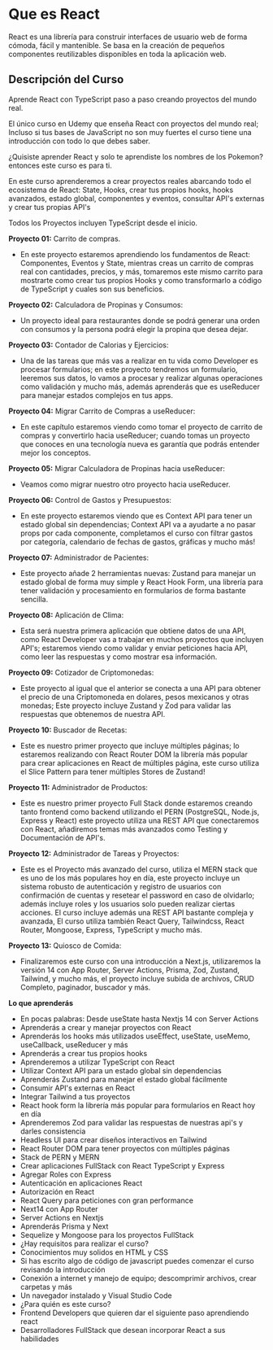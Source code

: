 # Que es React
React es una librería para construir interfaces de usuario web de forma cómoda, fácil y mantenible. Se basa en la creación de pequeños componentes reutilizables disponibles en toda la aplicación web.

## Descripción del Curso
Aprende React con TypeScript paso a paso creando proyectos del mundo real.

El único curso en Udemy que enseña React con proyectos del mundo real; Incluso si tus bases de JavaScript no son muy fuertes el curso tiene una introducción con todo lo que debes saber.

¿Quisiste aprender React y solo te aprendiste los nombres de los Pokemon? entonces este curso es para ti.

En este curso aprenderemos a crear proyectos reales abarcando todo el ecosistema de React: State, Hooks, crear tus propios hooks, hooks avanzados, estado global, componentes y eventos, consultar API's externas y crear tus propias API's

Todos los Proyectos incluyen TypeScript desde el inicio.

**Proyecto 01:** Carrito de compras.
- En este proyecto estaremos aprendiendo los fundamentos de React: Componentes, Eventos y State, mientras creas un carrito de compras real con cantidades, precios, y más, tomaremos este mismo carrito para mostrarte como crear tus propios Hooks y como transformarlo a código de TypeScript y cuales son sus beneficios.

**Proyecto 02:** Calculadora de Propinas y Consumos: 
- Un proyecto ideal para restaurantes donde se podrá generar una orden con consumos y la persona podrá elegir la propina que desea dejar.

**Proyecto 03:** Contador de Calorias y Ejercicios: 
- Una de las tareas que más vas a realizar en tu vida como Developer es procesar formularios; en este proyecto tendremos un formulario, leeremos sus datos, lo vamos a procesar y realizar algunas operaciones como validación y mucho más, además aprenderás que es useReducer para manejar estados complejos en tus apps.

**Proyecto 04:** Migrar Carrito de Compras a useReducer: 
- En este capítulo estaremos viendo como tomar el proyecto de carrito de compras y convertirlo hacia useReducer; cuando tomas un proyecto que conoces en una tecnología nueva es garantía que podrás entender mejor los conceptos.

**Proyecto 05:** Migrar Calculadora de Propinas hacia useReducer: 
- Veamos como migrar nuestro otro proyecto hacia useReducer.

**Proyecto 06:** Control de Gastos y Presupuestos: 
- En este proyecto estaremos viendo que es Context API para tener un estado global sin dependencias; Context API va a ayudarte a no pasar props por cada componente, completamos el curso con filtrar gastos por categoría, calendario de fechas de gastos, gráficas y mucho más!

**Proyecto 07:** Administrador de Pacientes: 
- Este proyecto añade 2 herramientas nuevas: Zustand para manejar un estado global de forma muy simple y React Hook Form, una librería para tener validación y procesamiento en formularios de forma bastante sencilla.

**Proyecto 08:** Aplicación de Clima: 
- Esta será nuestra primera aplicación que obtiene datos de una API, como React Developer vas a trabajar en muchos proyectos que incluyen API's; estaremos viendo como validar y enviar peticiones hacia API, como leer las respuestas y como mostrar esa información.

**Proyecto 09:** Cotizador de Criptomonedas: 
- Este proyecto al igual que el anterior se conecta a una API para obtener el precio de una Criptomoneda en dolares, pesos mexicanos y otras monedas; Este proyecto incluye Zustand y Zod para validar las respuestas que obtenemos de nuestra API.

**Proyecto 10:** Buscador de Recetas: 
- Este es nuestro primer proyecto que incluye múltiples páginas; lo estaremos realizando con React Router DOM la librería más popular para crear aplicaciones en React de múltiples página, este curso utiliza el Slice Pattern para tener múltiples Stores de Zustand!

**Proyecto 11:** Administrador de Productos: 
- Este es nuestro primer proyecto Full Stack donde estaremos creando tanto frontend como backend utilizando el PERN (PostgreSQL, Node.js, Express y React) este proyecto utiliza una REST API que conectaremos con React, añadiremos temas más avanzados como Testing y Documentación de API's.

**Proyecto 12:** Administrador de Tareas y Proyectos:  
- Este es el Proyecto más avanzado del curso, utiliza el MERN stack que es uno de los más populares hoy en día, este proyecto incluye un sistema robusto de autenticación y registro de usuarios con confirmación de cuentas y resetear el password en caso de olvidarlo; además incluye roles y los usuarios solo pueden realizar ciertas acciones. El curso incluye además una REST API bastante compleja y avanzada, El curso utiliza también React Query, Tailwindcss, React Router, Mongoose, Express, TypeScript y mucho más.

**Proyecto 13:** Quiosco de Comida: 
- Finalizaremos este curso con una introducción a Next.js, utilizaremos la versión 14 con App Router, Server Actions, Prisma, Zod, Zustand, Tailwind, y mucho más, el proyecto incluye subida de archivos, CRUD Completo, paginador, buscador y más.

**Lo que aprenderás**
- En pocas palabras: Desde useState hasta Nextjs 14 con Server Actions
- Aprenderás a crear y manejar proyectos con React
- Aprenderás los hooks más utilizados useEffect, useState, useMemo, useCallback, useReducer y más
- Aprenderás a crear tus propios hooks
- Aprenderemos a utilizar TypeScript con React
- Utilizar Context API para un estado global sin dependencias
- Aprenderás Zustand para manejar el estado global fácilmente
- Consumir API's externas en React
- Integrar Tailwind a tus proyectos
- React hook form la librería más popular para formularios en React hoy en día
- Aprenderemos Zod para validar las respuestas de nuestras api's y darles consistencia
- Headless UI para crear diseños interactivos en Tailwind
- React Router DOM para tener proyectos con múltiples páginas
- Stack de PERN y MERN
- Crear aplicaciones FullStack con React TypeScript y Express
- Agregar Roles con Express
- Autenticación en aplicaciones React
- Autorización en React
- React Query para peticiones con gran performance
- Next14 con App Router
- Server Actions en Nextjs
- Aprenderás Prisma y Next
- Sequelize y Mongoose para los proyectos FullStack
- ¿Hay requisitos para realizar el curso?
- Conocimientos muy solidos en HTML y CSS
- Si has escrito algo de código de javascript puedes comenzar el curso revisando la introducción
- Conexión a internet y manejo de equipo; descomprimir archivos, crear carpetas y más
- Un navegador instalado y Visual Studio Code
- ¿Para quién es este curso?
- Frontend Developers que quieren dar el siguiente paso aprendiendo react
- Desarrolladores FullStack que desean incorporar React a sus habilidades